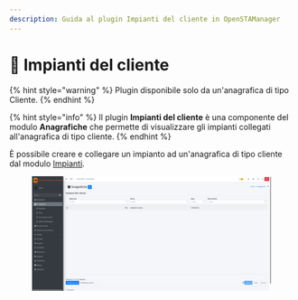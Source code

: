 ```yaml
---
description: Guida al plugin Impianti del cliente in OpenSTAManager
---
```


# 🔨 Impianti del cliente

{% hint style="warning" %}
Plugin disponibile solo da un'anagrafica di tipo Cliente.
{% endhint %}

{% hint style="info" %}
Il plugin **Impianti del cliente** è una componente del modulo **Anagrafiche** che permette di visualizzare gli impianti collegati all'anagrafica di tipo cliente.
{% endhint %}

È possibile creare e collegare un impianto ad un'anagrafica di tipo cliente dal modulo [Impianti](../../impianti/).

<figure><img src="../../../../.gitbook/assets/immagine (5) (1).png" alt=""><figcaption></figcaption></figure>
